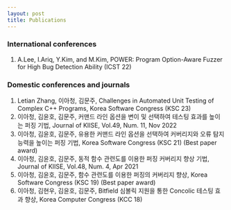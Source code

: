 ```yaml
---
layout: post
title: Publications
---
```


### International conferences
1. A.Lee, I.Ariq, Y.Kim, and M.Kim, POWER: Program Option-Aware Fuzzer for High Bug Detection Ability (ICST 22)

### Domestic conferences and journals
1. Letian Zhang, 이아청, 김문주, Challenges in Automated Unit Testing of Complex C++ Programs, Korea Software Congress (KSC 23)
2. 이아청, 김윤호, 김문주, 커맨드 라인 옵션을 변이 및 선택하여 테스팅 효과를 높이는 퍼징 기법, Journal of KIISE, Vol.49, Num. 11, Nov 2022
2. 이아청, 김윤호, 김문주, 유용한 커맨드 라인 옵션을 선택하여 커버리지와 오류 탐지 능력을 높이는 퍼징 기법, Korea Software Congress (KSC 21) (Best paper award)
2. 이아청, 김윤호, 김문주, 동적 함수 관련도를 이용한 퍼징 커버리지 향상 기법, Journal of KIISE, Vol.48, Num. 4, Apr 2021
3. 이아청, 김윤호, 김문주, 함수 관련도를 이용한 퍼징의 커버리지 향상, Korea Software Congress (KSC 19) (Best paper award)
4. 이아청, 김현우, 김윤호, 김문주, Bitfield 심볼릭 지원을 통한 Concolic 테스팅 효과 향상, Korea Computer Congress (KCC 18)
